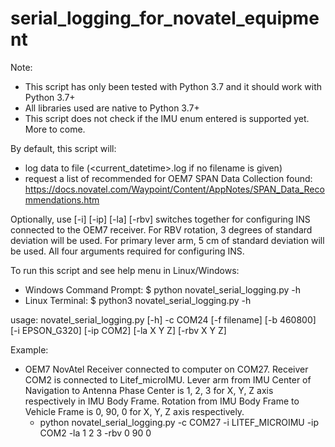 # serial_logging_for_novatel_equipment

Note: 
- This script has only been tested with Python 3.7 and it should work with Python 3.7+
- All libraries used are native to Python 3.7+
- This script does not check if the IMU enum entered is supported yet. More to come.

By default, this script will:
- log data to file (<current_datetime>.log if no filename is given)
- request a list of recommended for OEM7 SPAN Data Collection found: https://docs.novatel.com/Waypoint/Content/AppNotes/SPAN_Data_Recommendations.htm

Optionally, use [-i] [-ip] [-la] [-rbv] switches together for configuring INS connected to the OEM7 receiver. For RBV rotation, 3 degrees of standard deviation will be used. For primary lever arm, 5 cm of standard deviation will be used. All four arguments required for configuring INS.



To run this script and see help menu in Linux/Windows:
- Windows Command Prompt: $ python novatel_serial_logging.py -h
- Linux Terminal:         $ python3 novatel_serial_logging.py -h

usage: novatel_serial_logging.py [-h] -c COM24 [-f filename] [-b 460800]
                                 [-i EPSON_G320] [-ip COM2] [-la X Y Z]
                                 [-rbv X Y Z]
  
Example:
- OEM7 NovAtel Receiver connected to computer on COM27. Receiver COM2 is connected to Litef_microIMU. Lever arm from IMU Center of Navigation to Antenna Phase Center is 1, 2, 3 for X, Y, Z axis respectively in IMU Body Frame. Rotation from IMU Body Frame to Vehicle Frame is 0, 90, 0 for X, Y, Z axis respectively.
  - python novatel_serial_logging.py -c COM27 -i LITEF_MICROIMU -ip COM2 -la 1 2 3 -rbv 0 90 0
